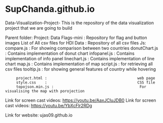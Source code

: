 # SupChanda.github.io
Data-Visualization-Project-
This is the repository of the data visualization project that we are going to build 


Parent folder: Project: Data 
Flags-mini : Repository for flag and button images 
List of All csv files for HDI Data : Repository of all csv files 
Js: 
compare.js : For showing comparison between two countries
donutChart.js : Contains implementation of donut chart 
infopanel.js : Contains implementation of info panel 
linechart.js : Contains implementation of line chart 
map.js : Contains implementation of map 
script.js : for retrieving all csv files 
tooltip.js : for showing general features of country while hovering

         project.html :                                         web page
         style.css    :                                         CSS file 
         topojson.min.js :                                       For visualising the map with porojection
Link for screen cast videos:
https://youtu.be/AaxJCluJDB0 Link for screen cast videos: https://youtu.be/YbXcFlr2RDg

Link for website: ujas09.github.io
